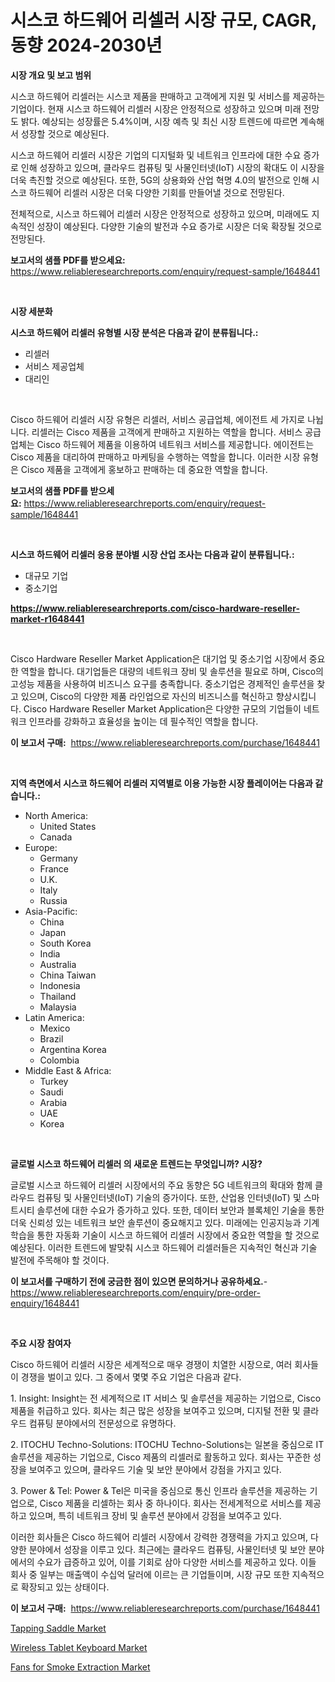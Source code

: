 <p><h1>시스코 하드웨어 리셀러 시장 규모, CAGR, 동향 2024-2030년</h1></p><p><strong>시장 개요 및 보고 범위</strong></p>
<p><p>시스코 하드웨어 리셀러는 시스코 제품을 판매하고 고객에게 지원 및 서비스를 제공하는 기업이다. 현재 시스코 하드웨어 리셀러 시장은 안정적으로 성장하고 있으며 미래 전망도 밝다. 예상되는 성장률은 5.4%이며, 시장 예측 및 최신 시장 트렌드에 따르면 계속해서 성장할 것으로 예상된다.</p><p>시스코 하드웨어 리셀러 시장은 기업의 디지털화 및 네트워크 인프라에 대한 수요 증가로 인해 성장하고 있으며, 클라우드 컴퓨팅 및 사물인터넷(IoT) 시장의 확대도 이 시장을 더욱 촉진할 것으로 예상된다. 또한, 5G의 상용화와 산업 혁명 4.0의 발전으로 인해 시스코 하드웨어 리셀러 시장은 더욱 다양한 기회를 만들어낼 것으로 전망된다.</p><p>전체적으로, 시스코 하드웨어 리셀러 시장은 안정적으로 성장하고 있으며, 미래에도 지속적인 성장이 예상된다. 다양한 기술의 발전과 수요 증가로 시장은 더욱 확장될 것으로 전망된다.</p></p>
<p><strong>보고서의 샘플 PDF를 받으세요:</strong> <a href="https://www.reliableresearchreports.com/enquiry/request-sample/1648441">https://www.reliableresearchreports.com/enquiry/request-sample/1648441</a></p>
<p>&nbsp;</p>
<p><strong>시장 세분화</strong></p>
<p><strong>시스코 하드웨어 리셀러 유형별 시장 분석은 다음과 같이 분류됩니다.:</strong></p>
<p><ul><li>리셀러</li><li>서비스 제공업체</li><li>대리인</li></ul></p>
<p>&nbsp;</p>
<p><p>Cisco 하드웨어 리셀러 시장 유형은 리셀러, 서비스 공급업체, 에이전트 세 가지로 나뉩니다. 리셀러는 Cisco 제품을 고객에게 판매하고 지원하는 역할을 합니다. 서비스 공급업체는 Cisco 하드웨어 제품을 이용하여 네트워크 서비스를 제공합니다. 에이전트는 Cisco 제품을 대리하여 판매하고 마케팅을 수행하는 역할을 합니다. 이러한 시장 유형은 Cisco 제품을 고객에게 홍보하고 판매하는 데 중요한 역할을 합니다.</p></p>
<p><strong>보고서의 샘플 PDF를 받으세요:</strong>&nbsp;<a href="https://www.reliableresearchreports.com/enquiry/request-sample/1648441">https://www.reliableresearchreports.com/enquiry/request-sample/1648441</a></p>
<p>&nbsp;</p>
<p><strong> 시스코 하드웨어 리셀러 응용 분야별 시장 산업 조사는 다음과 같이 분류됩니다.:</strong></p>
<p><ul><li>대규모 기업</li><li>중소기업</li></ul></p>
<p><strong><a href="https://www.reliableresearchreports.com/cisco-hardware-reseller-market-r1648441">https://www.reliableresearchreports.com/cisco-hardware-reseller-market-r1648441</a></strong></p>
<p>&nbsp;</p>
<p><p>Cisco Hardware Reseller Market Application은 대기업 및 중소기업 시장에서 중요한 역할을 합니다. 대기업들은 대량의 네트워크 장비 및 솔루션을 필요로 하며, Cisco의 고성능 제품을 사용하여 비즈니스 요구를 충족합니다. 중소기업은 경제적인 솔루션을 찾고 있으며, Cisco의 다양한 제품 라인업으로 자신의 비즈니스를 혁신하고 향상시킵니다. Cisco Hardware Reseller Market Application은 다양한 규모의 기업들이 네트워크 인프라를 강화하고 효율성을 높이는 데 필수적인 역할을 합니다.</p></p>
<p><strong>이 보고서 구매:</strong>&nbsp; <a href="https://www.reliableresearchreports.com/purchase/1648441">https://www.reliableresearchreports.com/purchase/1648441</a></p>
<p>&nbsp;</p>
<p><strong>지역 측면에서 시스코 하드웨어 리셀러 지역별로 이용 가능한 시장 플레이어는 다음과 같습니다.:</strong></p>
<p><ul>
    <li>
        North America:
        <ul>
            <li>United States</li>
            <li>Canada</li>
        </ul>
    </li>
    <li>
        Europe:
        <ul>
            <li>Germany</li>
            <li>France</li>
            <li>U.K.</li>
            <li>Italy</li>
            <li>Russia</li>
        </ul>
    </li>
    <li>
        Asia-Pacific:
        <ul>
            <li>China</li>
            <li>Japan</li>
            <li>South Korea</li>
            <li>India</li>
            <li>Australia</li>
            <li>China Taiwan</li>
            <li>Indonesia</li>
            <li>Thailand</li>
            <li>Malaysia</li>
        </ul>
    </li>
    <li>
        Latin America:
        <ul>
            <li>Mexico</li>
            <li>Brazil</li>
            <li>Argentina Korea</li>
            <li>Colombia</li>
        </ul>
    </li>
    <li>
        Middle East & Africa:
        <ul>
            <li>Turkey</li>
            <li>Saudi</li>
            <li>Arabia</li>
            <li>UAE</li>
            <li>Korea</li>
        </ul>
    </li>
    </ul></p>
<p>&nbsp;</p>
<p><strong>글로벌 시스코 하드웨어 리셀러 의 새로운 트렌드는 무엇입니까? 시장?</strong></p>
<p><p>글로벌 시스코 하드웨어 리셀러 시장에서의 주요 동향은 5G 네트워크의 확대와 함께 클라우드 컴퓨팅 및 사물인터넷(IoT) 기술의 증가이다. 또한, 산업용 인터넷(IoT) 및 스마트시티 솔루션에 대한 수요가 증가하고 있다. 또한, 데이터 보안과 블록체인 기술을 통한 더욱 신뢰성 있는 네트워크 보안 솔루션이 중요해지고 있다. 미래에는 인공지능과 기계학습을 통한 자동화 기술이 시스코 하드웨어 리셀러 시장에서 중요한 역할을 할 것으로 예상된다. 이러한 트렌드에 발맞춰 시스코 하드웨어 리셀러들은 지속적인 혁신과 기술 발전에 주목해야 할 것이다.</p></p>
<p><strong>이 보고서를 구매하기 전에 궁금한 점이 있으면 문의하거나 공유하세요.</strong>- <a href="https://www.reliableresearchreports.com/enquiry/pre-order-enquiry/1648441">https://www.reliableresearchreports.com/enquiry/pre-order-enquiry/1648441</a></p>
<p>&nbsp;</p>
<p><strong>주요 시장 참여자</strong></p>
<p><p>Cisco 하드웨어 리셀러 시장은 세계적으로 매우 경쟁이 치열한 시장으로, 여러 회사들이 경쟁을 벌이고 있다. 그 중에서 몇몇 주요 기업은 다음과 같다.</p><p>1. Insight: Insight는 전 세계적으로 IT 서비스 및 솔루션을 제공하는 기업으로, Cisco 제품을 취급하고 있다. 회사는 최근 많은 성장을 보여주고 있으며, 디지털 전환 및 클라우드 컴퓨팅 분야에서의 전문성으로 유명하다.</p><p>2. ITOCHU Techno-Solutions: ITOCHU Techno-Solutions는 일본을 중심으로 IT 솔루션을 제공하는 기업으로, Cisco 제품의 리셀러로 활동하고 있다. 회사는 꾸준한 성장을 보여주고 있으며, 클라우드 기술 및 보안 분야에서 강점을 가지고 있다.</p><p>3. Power & Tel: Power & Tel은 미국을 중심으로 통신 인프라 솔루션을 제공하는 기업으로, Cisco 제품을 리셀하는 회사 중 하나이다. 회사는 전세계적으로 서비스를 제공하고 있으며, 특히 네트워크 장비 및 솔루션 분야에서 강점을 보여주고 있다.</p><p>이러한 회사들은 Cisco 하드웨어 리셀러 시장에서 강력한 경쟁력을 가지고 있으며, 다양한 분야에서 성장을 이루고 있다. 최근에는 클라우드 컴퓨팅, 사물인터넷 및 보안 분야에서의 수요가 급증하고 있어, 이를 기회로 삼아 다양한 서비스를 제공하고 있다. 이들 회사 중 일부는 매출액이 수십억 달러에 이르는 큰 기업들이며, 시장 규모 또한 지속적으로 확장되고 있는 상태이다.</p></p>
<p><strong>이 보고서 구매:</strong>&nbsp;&nbsp;<a href="https://www.reliableresearchreports.com/purchase/1648441">https://www.reliableresearchreports.com/purchase/1648441</a></p>
<p><p><a href="https://github.com/RickHolmes3/Market-Research-Report-List-4/blob/main/tapping-saddle-market.md">Tapping Saddle Market</a></p><p><a href="https://www.linkedin.com/pulse/wireless-tablet-keyboard-market-furnishes-information-share-trends-ppiaf?trackingId=xWIxSiVGCEK%2F2SCjlMgTNQ%3D%3D">Wireless Tablet Keyboard Market</a></p><p><a href="https://www.linkedin.com/pulse/fans-smoke-extraction-market-analysis-sze-forecasted-period-eumcf?trackingId=W8%2BlP8HA9ooNimcUsYVkZQ%3D%3D">Fans for Smoke Extraction Market</a></p></p>